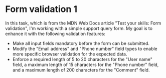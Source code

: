 # Form validation 1

In this task, which is from the MDN Web Docs article "Test your skills: Form validation", I'm working with a simple support query form. My goal is to enhance it with the following validation features:

- Make all input fields mandatory before the form can be submitted.
- Modify the "Email address" and "Phone number" field types to enable more specific browser validation for the expected data.
- Enforce a required length of 5 to 20 characters for the "User name" field, a maximum length of 15 characters for the "Phone number" field, and a maximum length of 200 characters for the "Comment" field.
